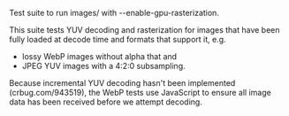 Test suite to run images/ with --enable-gpu-rasterization.

This suite tests YUV decoding and rasterization for images that have been fully
loaded at decode time and formats that support it, e.g.
* lossy WebP images without alpha that  and
* JPEG YUV images with a 4:2:0 subsampling.

Because incremental YUV decoding hasn't been implemented (crbug.com/943519), the
WebP tests use JavaScript to ensure all image data has been received before we
attempt decoding.
